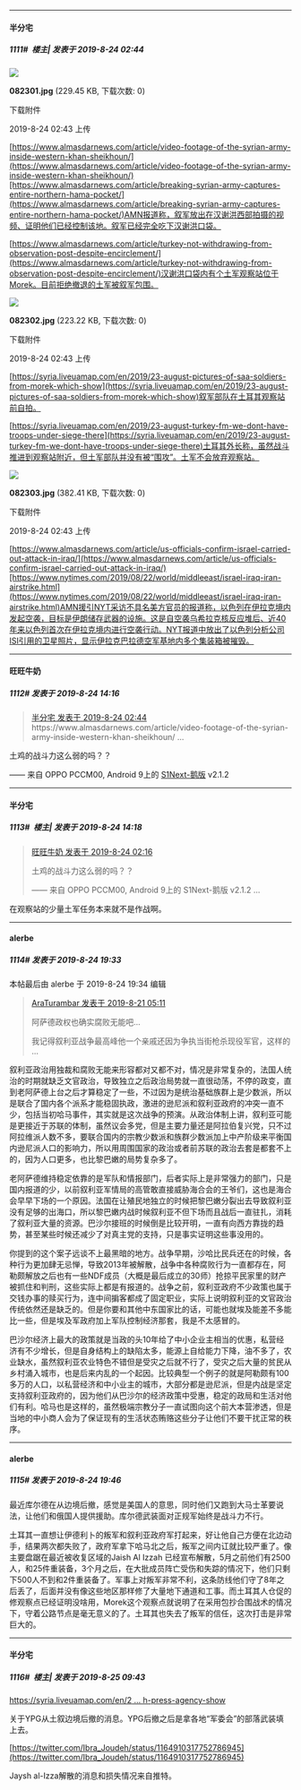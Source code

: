 

*****

####  半分宅  
##### 1111#         楼主| 发表于 2019-8-24 02:44





<img src="https://img.saraba1st.com/forum/201908/23/144349mqqlom3wjk33676r.jpg" referrerpolicy="no-referrer">


<strong>082301.jpg</strong> (229.45 KB, 下载次数: 0)

下载附件

2019-8-24 02:43 上传




[https://www.almasdarnews.com/article/video-footage-of-the-syrian-army-inside-western-khan-sheikhoun/](https://www.almasdarnews.com/article/video-footage-of-the-syrian-army-inside-western-khan-sheikhoun/)[https://www.almasdarnews.com/article/breaking-syrian-army-captures-entire-northern-hama-pocket/](https://www.almasdarnews.com/article/breaking-syrian-army-captures-entire-northern-hama-pocket/)AMN报道称，叙军放出在汉谢洪西部拍摄的视频、证明他们已经控制该地。叙军已经完全吃下汉谢洪口袋。

[https://www.almasdarnews.com/article/turkey-not-withdrawing-from-observation-post-despite-encirclement/](https://www.almasdarnews.com/article/turkey-not-withdrawing-from-observation-post-despite-encirclement/)汉谢洪口袋内有个土军观察站位于Morek。目前拒绝撤退的土军被叙军包围。


<img src="https://img.saraba1st.com/forum/201908/23/144348m39yvsayiccw0gwi.jpg" referrerpolicy="no-referrer">


<strong>082302.jpg</strong> (223.22 KB, 下载次数: 0)

下载附件

2019-8-24 02:43 上传




[https://syria.liveuamap.com/en/2019/23-august-pictures-of-saa-soldiers-from-morek-which-show](https://syria.liveuamap.com/en/2019/23-august-pictures-of-saa-soldiers-from-morek-which-show)叙军部队在土耳其观察站前自拍。

[https://syria.liveuamap.com/en/2019/23-august-turkey-fm-we-dont-have-troops-under-siege-there](https://syria.liveuamap.com/en/2019/23-august-turkey-fm-we-dont-have-troops-under-siege-there)土耳其外长称，虽然战斗推进到观察站附近，但土军部队并没有被“围攻”。土军不会放弃观察站。


<img src="https://img.saraba1st.com/forum/201908/23/144350c3htwhqzuto6iqiz.jpg" referrerpolicy="no-referrer">


<strong>082303.jpg</strong> (382.41 KB, 下载次数: 0)

下载附件

2019-8-24 02:43 上传




[https://www.almasdarnews.com/article/us-officials-confirm-israel-carried-out-attack-in-iraq/](https://www.almasdarnews.com/article/us-officials-confirm-israel-carried-out-attack-in-iraq/)[https://www.nytimes.com/2019/08/22/world/middleeast/israel-iraq-iran-airstrike.html](https://www.nytimes.com/2019/08/22/world/middleeast/israel-iraq-iran-airstrike.html)AMN援引NYT采访不具名美方官员的报道称，以色列在伊拉克境内发起空袭，目标是伊朗储存武器的设施。这是自空袭乌希拉克核反应堆后、近40年来以色列首次在伊拉克境内进行空袭行动。NYT报道中放出了以色列分析公司ISI引用的卫星照片，显示伊拉克巴拉德空军基地内多个集装箱被摧毁。







*****

####  旺旺牛奶  
##### 1112#       发表于 2019-8-24 14:16



<blockquote><a href="httphttps://bbs.saraba1st.com/2b/forum.php?mod=redirect&amp;goto=findpost&amp;pid=45024338&amp;ptid=1320932" target="_blank">半分宅 发表于 2019-8-24 02:44</a>
https://www.almasdarnews.com/article/video-footage-of-the-syrian-army-inside-western-khan-sheikhoun/ ...</blockquote>
土鸡的战斗力这么弱的吗？？

—— 来自 OPPO PCCM00, Android 9上的 [S1Next-鹅版](https://github.com/ykrank/S1-Next/releases) v2.1.2







*****

####  半分宅  
##### 1113#         楼主| 发表于 2019-8-24 14:18



<blockquote><a href="httphttps://bbs.saraba1st.com/2b/forum.php?mod=redirect&amp;goto=findpost&amp;pid=45028172&amp;ptid=1320932" target="_blank">旺旺牛奶 发表于 2019-8-24 02:16</a>

土鸡的战斗力这么弱的吗？？


—— 来自 OPPO PCCM00, Android 9上的 S1Next-鹅版 v2.1.2 ...</blockquote>
在观察站的少量土军任务本来就不是作战啊。







*****

####  alerbe  
##### 1114#       发表于 2019-8-24 19:33



 本帖最后由 alerbe 于 2019-8-24 19:34 编辑 
<blockquote><a href="httphttps://bbs.saraba1st.com/2b/forum.php?mod=redirect&amp;goto=findpost&amp;pid=44985273&amp;ptid=1320932" target="_blank">AraTurambar 发表于 2019-8-21 05:11</a>

阿萨德政权也确实腐败无能吧...


我记得叙利亚战争最高峰他一个亲戚还因为争执当街枪杀现役军官，这样的 ...</blockquote>
叙利亚政治用独裁和腐败无能来形容都对又都不对，情况是非常复杂的，法国人统治的时期就缺乏文官政治，导致独立之后政治局势就一直很动荡，不停的政变，直到老阿萨德上台之后才算稳定了一些，不过因为是统治基础族群上是少数派，所以是联合了国内各个派系才能稳固执政，激进的逊尼派和叙利亚政府的冲突一直不少，包括当初哈马事件，其实就是这次战争的预演。从政治体制上讲，叙利亚可能是更接近于苏联的体制，虽然议会多党，但是主要力量还是阿拉伯复兴党，只不过阿拉维派人数不多，要联合国内的宗教少数派和族群少数派加上中产阶级来平衡国内逊尼派人口的影响力，所以用周围国家的政治或者前苏联的政治去套是都套不上的，因为人口更多，也比黎巴嫩的局势复杂多了。


老阿萨德维持稳定依靠的是军队和情报部门，后者实际上是非常强力的部门，只是国内报道的少，以前叙利亚军情局的高管敢直接威胁海合会的王爷们，这也是海合会早早下场的一个原因。法国在让殖民地独立的时候把黎巴嫩分裂出去导致叙利亚没有足够的出海口，所以黎巴嫩内战时候叙利亚不但下场而且战后一直驻扎，消耗了叙利亚大量的资源。巴沙尔接班的时候倒是比较开明，一直有向西方靠拢的趋势，甚至某些时候还减少了对真主党的支持，只是事实证明这些事没用的。


你提到的这个案子远谈不上最黑暗的地方。战争早期，沙哈比民兵还在的时候，各种行为更加肆无忌惮，导致2013年被解散，战争中各种腐败行为一直都存在，阿勒颇解放之后也有一些NDF成员（大概是最后成立的30师）抢掠平民家里的财产被抓住和判刑，这些实际上都是有报道的。战争之前，叙利亚政府不少政策也属于交钱办事的赎买行为，连中间掮客都成了固定职业，实际上说明叙利亚的文官政治传统依然还是缺乏的。但是你要和其他中东国家比的话，可能也就埃及能差不多能比一些，但是埃及军政府加上军队控制经济那套，我是不太感冒的。


巴沙尔经济上最大的政策就是当政的头10年给了中小企业主相当的优惠，私营经济有不少增长，但是自身结构上的缺陷太多，能源上自给能力下降，油不多了，农业缺水，虽然叙利亚农业特色不错但是受灾之后就不行了，受灾之后大量的贫民从乡村涌入城市，也是后来内乱的一个起因。比较典型一个例子的就是阿勒颇有100多万的人口，以私营经济和中小业主的城市，大部分都是逊尼派，但是内战是坚定支持叙利亚政府的，因为他们从巴沙尔的经济政策中受惠，稳定的政局和生活对他们有利。哈马也是这样的，虽然极端宗教分子一直试图向这个前大本营渗透，但是当地的中小商人会为了保证现有的生活状态贿赂这些分子让他们不要干扰正常的秩序。







*****

####  alerbe  
##### 1115#       发表于 2019-8-24 19:46




最近库尔德在从边境后撤，感觉是美国人的意思，同时他们又跑到大马士革要说法，让他们和俄国人提供援助。库尔德武装面对正规军始终是战斗力不行。


土耳其一直想让伊德利卜的叛军和叙利亚政府军打起来，好让他自己方便在北边动手，结果两次都失败了，政府军拿下哈马北之后，叛军之间内讧就比较严重了。像主要盘踞在最近被收复区域的Jaish Al Izzah 已经宣布解散，5月之前他们有2500人，和25件重装备，3个月之后，在大批成员阵亡受伤和失踪的情况下，他们只剩下500人不到和2件重装备了。军事上对叛军非常不利，这条防线他们守了8年之后丢了，后面并没有像这些地区那样修了大量地下通道和工事。而土耳其人仓促的修观察点已经证明没啥用，Morek这个观察点就说明了在采用包抄合围战术的情况下，守着公路节点是毫无意义的了。土耳其也失去了叛军的信任，这次打击是非常巨大的。 







*****

####  半分宅  
##### 1116#         楼主| 发表于 2019-8-25 09:43



[https://syria.liveuamap.com/en/2 ... h-press-agency-show](https://syria.liveuamap.com/en/2019/25-august-video-published-by-the-north-press-agency-show)

关于YPG从土叙边境后撤的消息。YPG后撤之后是拿各地“军委会”的部落武装填上去。

[https://twitter.com/Ibra_Joudeh/status/1164910317752786945](https://twitter.com/Ibra_Joudeh/status/1164910317752786945)

Jaysh al-Izza解散的消息和损失情况来自推特。





